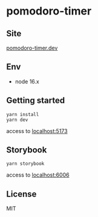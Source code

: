 # pomodoro-timer

## Site

[pomodoro-timer.dev](https://pomodoro-timer-223.pages.dev)

## Env

- node 16.x

## Getting started

```
yarn install
yarn dev
```

access to [localhost:5173](http://localhost:5173)

## Storybook

```
yarn storybook
```

access to [localhost:6006](http:localhost:6006)

## License

MIT
